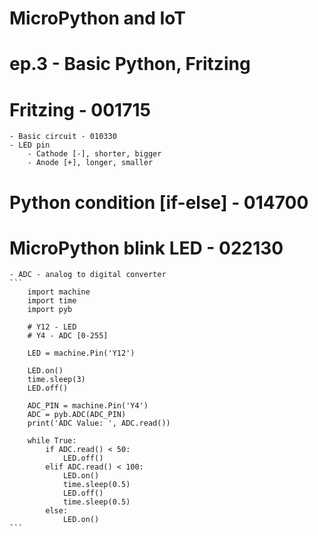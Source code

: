 # MicroPython and IoT
# ep.3 - Basic Python, Fritzing

# Fritzing - 001715 
    - Basic circuit - 010330
    - LED pin
        - Cathode [-], shorter, bigger
        - Anode [+], longer, smaller
# Python condition [if-else] - 014700
# MicroPython blink LED - 022130
    - ADC - analog to digital converter
    ```
        import machine
        import time
        import pyb

        # Y12 - LED
        # Y4 - ADC [0-255]

        LED = machine.Pin('Y12')

        LED.on()
        time.sleep(3)
        LED.off()

        ADC_PIN = machine.Pin('Y4')
        ADC = pyb.ADC(ADC_PIN)
        print('ADC Value: ', ADC.read())

        while True:
            if ADC.read() < 50:
                LED.off()
            elif ADC.read() < 100:
                LED.on()
                time.sleep(0.5)
                LED.off()
                time.sleep(0.5)
            else:
                LED.on()
    ```